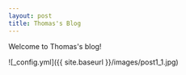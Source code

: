 ```yaml
---
layout: post
title: Thomas's Blog
---
```


Welcome to Thomas's blog!

![_config.yml]({{ site.baseurl }}/images/post1_1.jpg)
